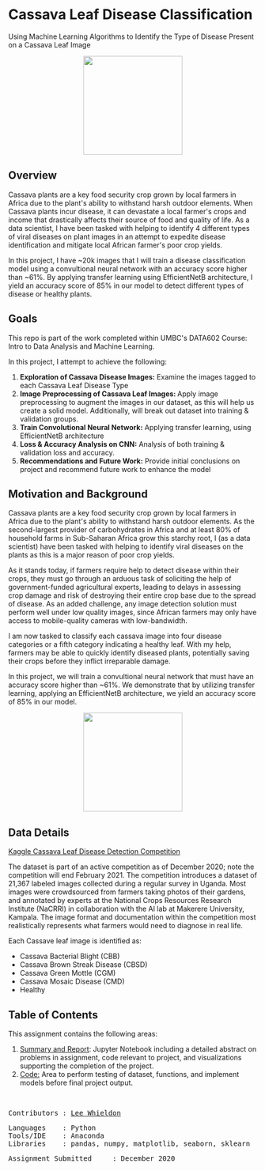 # Cassava Leaf Disease Classification
Using Machine Learning Algorithms to Identify the Type of Disease Present on a Cassava Leaf Image

<p align="center">
<img src="https://github.com/Lwhieldon/Cassava-Leaf-Disease-Classification/blob/master/images/220px-Manihot_esculenta_-_K%C3%B6hler%E2%80%93s_Medizinal-Pflanzen-090.jpg?raw=true" width="200" height="200" />
</p>

## Overview

Cassava plants are a key food security crop grown by local farmers in Africa due to the plant's ability to withstand harsh outdoor elements. When Cassava plants incur disease, it can devastate a local farmer's crops and income that drastically affects their source of food and quality of life. As a data scientist, I have been tasked with helping to identify 4 different types of viral diseases on plant images in an attempt to expedite disease identification and mitigate local African farmer's poor crop yields.

In this project, I have ~20k images that I will train a disease classification model using a convultional neural network with an accuracy score higher than ~61%. By applying transfer learning using EfficientNetB architecture, I yield an accuracy score of 85% in our model to detect different types of disease or healthy plants.
## Goals

This repo is part of the work completed within UMBC's DATA602 Course: Intro to Data Analysis and Machine Learning.

In this project, I attempt to achieve the following:
<ol>
<li><b>Exploration of Cassava Disease Images:</b> Examine the images tagged to each Cassava Leaf Disease Type </li>
<li><b>Image Preprocessing of Cassava Leaf Images: </b>Apply image preprocessing to augment the images in our dataset, as this will help us create a solid model. Additionally, will break out dataset into training & validation groups.</li>
<li><b>Train Convolutional Neural Network:</b> Applying transfer learning, using EfficientNetB architecture </li>
<li><b>Loss & Accuracy Analysis on CNN:</b> Analysis of both training & validation loss and accuracy. </li>
<li><b>Recommendations and Future Work:</b> Provide initial conclusions on project and recommend future work to enhance the model </li>
</ol>

## Motivation and Background

Cassava plants are a key food security crop grown by local farmers in Africa due to the plant's ability to withstand harsh outdoor elements. As the second-largest provider of carbohydrates in Africa and at least 80% of household farms in Sub-Saharan Africa grow this starchy root, I (as a data scientist) have been tasked with helping to identify viral diseases on the plants as this is a major reason of poor crop yields.

As it stands today, if farmers require help to detect disease within their crops, they must go through an arduous task of soliciting the help of government-funded agricultural experts, leading to delays in assessing crop damage and risk of destroying their entire crop base due to the spread of disease. As an added challenge, any image detection solution must perform well under low quality images, since African farmers may only have access to mobile-quality cameras with low-bandwidth.

I am now tasked to classify each cassava image into four disease categories or a fifth category indicating a healthy leaf. With my help, farmers may be able to quickly identify diseased plants, potentially saving their crops before they inflict irreparable damage.

In this project, we will train a convultional neural network that must have an accuracy score higher than ~61%. We demonstrate that by utilizing transfer learning, applying an EfficientNetB architecture, we yield an accuracy score of 85% in our model.

<p align="center">
<img src="https://github.com/Lwhieldon/Cassava-Leaf-Disease-Classification/blob/master/images/cassavafarmer.jpg?raw=true" height="200" />
</p>

## Data Details

<a href=https://www.kaggle.com/c/cassava-leaf-disease-classification>Kaggle Cassava Leaf Disease Detection Competition</a>

The dataset is part of an active competition as of December 2020; note the competition will end February 2021. The competition introduces a dataset of 21,367 labeled images collected during a regular survey in Uganda. Most images were crowdsourced from farmers taking photos of their gardens, and annotated by experts at the National Crops Resources Research Institute (NaCRRI) in collaboration with the AI lab at Makerere University, Kampala. The image format and documentation within the competition most realistically represents what farmers would need to diagnose in real life.

Each Cassave leaf image is identified as:
<ul>
<li>Cassava Bacterial Blight (CBB)</li>
<li>Cassava Brown Streak Disease (CBSD)</li> 
<li>Cassava Green Mottle (CGM)</li> 
<li>Cassava Mosaic Disease (CMD)</li>
<li>Healthy</li>
</ul>


## Table of Contents

This assignment contains the following areas:

<ol>
  <li><a href=>Summary and Report</a>: Jupyter Notebook including a detailed abstract on problems in assignment, code relevant to project, and visualizations supporting the completion of the project. </li>
  <li> <a href=>Code:</a> Area to perform testing of dataset, functions, and implement models before final project output. </li>
</ol>

<br>
<pre>
Contributors : <a href=https://github.com/Lwhieldon>Lee Whieldon</a>
</pre>

<pre>
Languages    : Python
Tools/IDE    : Anaconda
Libraries    : pandas, numpy, matplotlib, seaborn, sklearn
</pre>

<pre>
Assignment Submitted     : December 2020
</pre>

